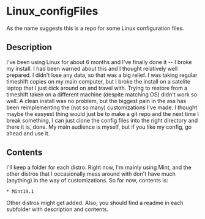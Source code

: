# Linux_configFiles

As the name suggests this is a repo for some Linux configuration files.

## Description

I've been using Linux for about 6 months and I've finally done it -- I broke my install. I had been warned about this and I thought relatively well prepared. I didn't lose any data, so that was a big relief. I was taking regular timeshift copies on my main computer, but I broke the install on a satelite laptop that I just dick around on and travel with. Trying to restore from a timeshift taken on a different machine (despite matching OS) didn't work so well. A clean install was no problem, but the biggest pain in the ass has been reimplementing the (not so many) customizations I've made. I thought maybe the easyest thing would just be to make a git repo and the next time I break something, I can just clone the config files into the right directory and there it is, done. My main audience is myself, but if you like my config, go ahead and use it. 

## Contents

I'll keep a folder for each distro. Right now, I'm mainly using Mint, and the other distros that I occasionally mess around with don't have much (anything) in the way of customizations. So for now, contents is:

    * Mint19.1

Other distros might get added. Also, you should find a readme in each subfolder with description and contents. 